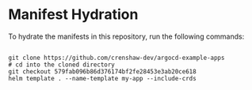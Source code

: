 
# Manifest Hydration

To hydrate the manifests in this repository, run the following commands:

```shell

git clone https://github.com/crenshaw-dev/argocd-example-apps
# cd into the cloned directory
git checkout 579fab096b86d376174bf2fe28453e3ab20ce618
helm template . --name-template my-app --include-crds
```